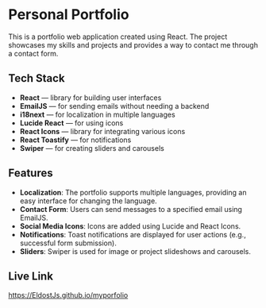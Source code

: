 # Personal Portfolio

This is a portfolio web application created using React. The project showcases my skills and projects and provides a way to contact me through a contact form.

## Tech Stack

- **React** — library for building user interfaces
- **EmailJS** — for sending emails without needing a backend
- **i18next** — for localization in multiple languages
- **Lucide React** — for using icons
- **React Icons** — library for integrating various icons
- **React Toastify** — for notifications
- **Swiper** — for creating sliders and carousels

## Features

- **Localization**: The portfolio supports multiple languages, providing an easy interface for changing the language.
- **Contact Form**: Users can send messages to a specified email using EmailJS.
- **Social Media Icons**: Icons are added using Lucide and React Icons.
- **Notifications**: Toast notifications are displayed for user actions (e.g., successful form submission).
- **Sliders**: Swiper is used for image or project slideshows and carousels.

## Live Link

https://EldostJs.github.io/myporfolio
